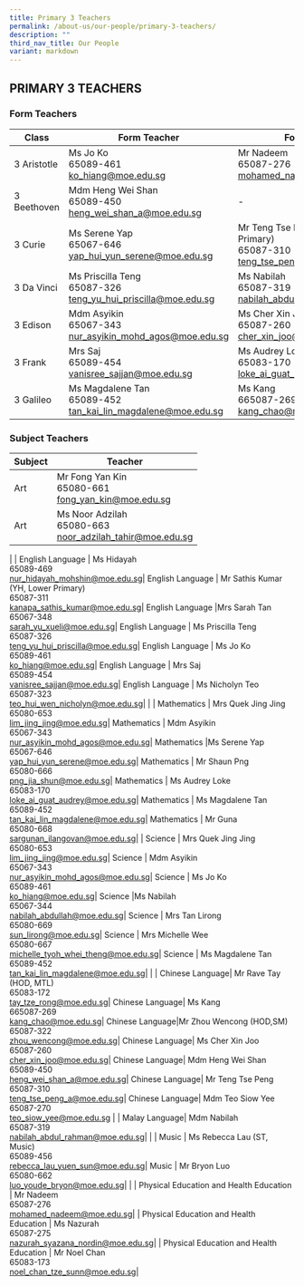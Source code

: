 ```yaml
---
title: Primary 3 Teachers
permalink: /about-us/our-people/primary-3-teachers/
description: ""
third_nav_title: Our People
variant: markdown
---
```

## PRIMARY 3 TEACHERS

### Form Teachers

| Class | Form Teacher | Form Teacher |
|---|---|---|
| 3 Aristotle |Ms Jo Ko<br>65089-461<br>[ko\_hiang@moe.edu.sg](mailto:ko\_hiang@moe.edu.sg) | Mr Nadeem<br>65087-276<br>[mohamed\_nadeem@moe.edu.sg](mailto:mohamed\_nadeem@moe.edu.sg) |
 3 Beethoven | Mdm Heng Wei Shan<br>65089-450<br>[heng\_wei\_shan\_a@moe.edu.sg](mailto:heng\_wei\_shan\_a@moe.edu.sg) |           -
| 3 Curie | Ms Serene Yap<br>65067-646<br>[yap\_hui\_yun\_serene@moe.edu.sg](mailto:yap\_hui\_yun\_serene@moe.edu.sg) | Mr Teng Tse Peng (YH, Middle Primary)<br>65087-310<br>[teng\_tse\_peng\_a@moe.edu.sg](mailto:teng\_tse\_peng\_a@moe.edu.sg) |
| 3 Da Vinci | Ms Priscilla Teng<br>65087-326<br>[teng\_yu\_hui\_priscilla@moe.edu.sg](mailto:teng\_yu\_hui\_priscilla@moe.edu.sg) |Ms Nabilah<br>65087-319<br>[nabilah\_abdul\_rahman@moe.edu.sg](mailto:nabilah\_abdul\_rahman@moe.edu.sg) |
| 3 Edison |Mdm Asyikin<br>65067-343<br>[nur\_asyikin\_mohd\_agos@moe.edu.sg](mailto:nur\_asyikin\_mohd\_agos@moe.edu.sg) | Ms Cher Xin Joo<br>65087-260<br>[cher\_xin\_joo@moe.edu.sg](mailto:cher\_xin\_joo@moe.edu.sg) |
| 3 Frank | Mrs Saj<br>65089-454<br>[vanisree\_sajjan@moe.edu.sg](mailto:vanisree\_sajjan@moe.edu.sg) | Ms Audrey Loke (HOD, Math)<br>65083-170<br>[loke\_ai\_guat\_audrey@moe.edu.sg](mailto:loke\_ai\_guat\_audrey@moe.edu.sg) |
| 3 Galileo | Ms Magdalene Tan<br>65089-452<br>[tan\_kai\_lin\_magdalene@moe.edu.sg](mailto:tan\_kai\_lin\_magdalene@moe.edu.sg) |Ms Kang<br>665087-269<br>[kang\_chao@moe.edu.sg](mailto:kang\_chao@moe.edu.sg) |

### Subject Teachers

| Subject | Teacher |
|---|---|
| Art | Mr Fong Yan Kin<br>65080-661<br>[fong_yan_kin@moe.edu.sg](mailto:fong_yan_kin@moe.edu.sg)|
| Art | Ms Noor Adzilah<br>65080-663<br>[noor\_adzilah\_tahir@moe.edu.sg](mailto:noor\_adzilah\_tahir@moe.edu.sg)|
|
| English Language | Ms Hidayah<br>65089-469<br>[nur\_hidayah\_mohshin@moe.edu.sg](mailto:nur\_hidayah\_mohshin@moe.edu.sg)|
English Language | Mr Sathis Kumar (YH, Lower Primary)<br>65087-311<br>[kanapa\_sathis\_kumar@moe.edu.sg](mailto:kanapa\_sathis\_kumar@moe.edu.sg)|
English Language |Mrs Sarah Tan<br>65067-348<br>[sarah\_yu\_xueli@moe.edu.sg](mailto:sarah\_yu\_xueli@moe.edu.sg)|
English Language | Ms Priscilla Teng<br>65087-326<br>[teng\_yu\_hui\_priscilla@moe.edu.sg](mailto:teng\_yu\_hui\_priscilla@moe.edu.sg)|
English Language | Ms Jo Ko<br>65089-461<br>[ko\_hiang@moe.edu.sg](mailto:ko\_hiang@moe.edu.sg)|
English Language | Mrs Saj<br>65089-454<br>[vanisree\_sajjan@moe.edu.sg](mailto:vanisree\_sajjan@moe.edu.sg)|
English Language | Ms Nicholyn Teo<br>65087-323<br>[teo\_hui\_wen\_nicholyn@moe.edu.sg](mailto:teo\_hui\_wen\_nicholyn@moe.edu.sg)|
|
| Mathematics | Mrs Quek Jing Jing<br>65080-653<br>[lim\_jing\_jing@moe.edu.sg](mailto:lim\_jing\_jing@moe.edu.sg)|
Mathematics | Mdm Asyikin<br>65067-343<br>[nur\_asyikin\_mohd\_agos@moe.edu.sg](mailto:nur\_asyikin\_mohd\_agos@moe.edu.sg)|
Mathematics |Ms Serene Yap<br>65067-646<br>[yap\_hui\_yun\_serene@moe.edu.sg](mailto:yap\_hui\_yun\_serene@moe.edu.sg)|
Mathematics | Mr Shaun Png<br>65080-666<br>[png\_jia\_shun@moe.edu.sg](mailto:png\_jia\_shun@moe.edu.sg)|
Mathematics | Ms Audrey Loke<br>65083-170<br>[loke\_ai\_guat\_audrey@moe.edu.sg](mailto:loke\_ai\_guat\_audrey@moe.edu.sg)|
Mathematics | Ms Magdalene Tan<br>65089-452<br>[tan\_kai\_lin\_magdalene@moe.edu.sg](mailto:tan\_kai\_lin\_magdalene@moe.edu.sg)|
Mathematics | Mr Guna<br>65080-668<br>[sargunan\_ilangovan@moe.edu.sg](mailto:sargunan\_ilangovan@moe.edu.sg)|
|
Science | Mrs Quek Jing Jing<br>65080-653<br>[lim\_jing\_jing@moe.edu.sg](mailto:lim\_jing\_jing@moe.edu.sg)|
Science | Mdm Asyikin<br>65067-343<br>[nur\_asyikin\_mohd\_agos@moe.edu.sg](mailto:nur\_asyikin\_mohd\_agos@moe.edu.sg)|
Science | Ms Jo Ko <br>65089-461<br>[ko\_hiang@moe.edu.sg](mailto:ko\_hiang@moe.edu.sg)|
Science |Ms Nabilah<br>65067-344<br>[nabilah\_abdullah@moe.edu.sg](mailto:nabilah\_abdullah@moe.edu.sg)|
Science | Mrs Tan Lirong <br>65080-669<br>[sun\_lirong@moe.edu.sg](mailto:sun\_lirong@moe.edu.sg)|
Science | Mrs Michelle Wee <br>65080-667<br>[michelle\_tyoh\_whei\_theng@moe.edu.sg](mailto:michelle\_tyoh\_whei\_theng@moe.edu.sg)|
Science | Ms Magdalene Tan<br>65089-452<br>[tan\_kai\_lin\_magdalene@moe.edu.sg](mailto:tan\_kai\_lin\_magdalene@moe.edu.sg)|
|
| Chinese Language| Mr Rave Tay (HOD, MTL)<br>65083-172<br>[tay\_tze\_rong@moe.edu.sg](mailto:tay\_tze\_rong@moe.edu.sg)|
Chinese Language| Ms Kang<br>665087-269<br>[kang\_chao@moe.edu.sg](mailto:kang\_chao@moe.edu.sg)|
Chinese Language|Mr Zhou Wencong (HOD,SM)<br>65087-322<br>[zhou\_wencong@moe.edu.sg](mailto:zhou\_wencong@moe.edu.sg)|
Chinese Language| Ms Cher Xin Joo<br>65087-260<br>[cher\_xin\_joo@moe.edu.sg](mailto:cher\_xin\_joo@moe.edu.sg)|
Chinese Language| Mdm Heng Wei Shan<br>65089-450<br>[heng\_wei\_shan\_a@moe.edu.sg](mailto:heng\_wei\_shan\_a@moe.edu.sg)|
Chinese Language| Mr Teng Tse Peng<br>65087-310<br>[teng\_tse\_peng\_a@moe.edu.sg](mailto:teng\_tse\_peng\_a@moe.edu.sg)|
Chinese Language| Mdm Teo Siow Yee<br>65087-270<br>[teo\_siow\_yee@moe.edu.sg](mailto:teo\_siow\_yee@moe.edu.sg)
|
| Malay Language| Mdm Nabilah<br>65087-319<br>[nabilah\_abdul\_rahman@moe.edu.sg](mailto:nabilah\_abdul\_rahman@moe.edu.sg)|
|
| Music | Ms Rebecca Lau (ST, Music)<br>65089-456<br>[rebecca\_lau\_yuen\_sun@moe.edu.sg](mailto:rebecca\_lau\_yuen\_sun@moe.edu.sg)|
Music | Mr Bryon Luo<br>65080-662<br>[luo\_youde\_bryon@moe.edu.sg](mailto:luo\_youde\_bryon@moe.edu.sg)|
|
| Physical Education and Health Education | Mr Nadeem<br>65087-276 <br>[mohamed\_nadeem@moe.edu.sg](mailto:mohamed\_nadeem@moe.edu.sg)|
| Physical Education and Health Education | Ms Nazurah<br>65087-275<br>[nazurah_syazana_nordin@moe.edu.sg](mailto:nazurah_syazana_nordin@moe.edu.sg)|
| Physical Education and Health Education | Mr Noel Chan<br>65083-173<br>[noel\_chan\_tze\_sunn@moe.edu.sg](mailto:noel\_chan\_tze\_sunn@moe.edu.sg)|